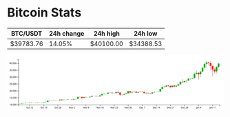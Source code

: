 # Bitcoin Stats

BTC/USDT|24h change|24h high|24h low|
|---|---|---|---|
|$39783.76|14.05%|$40100.00|$34388.53|

<img src="./chart.svg">
